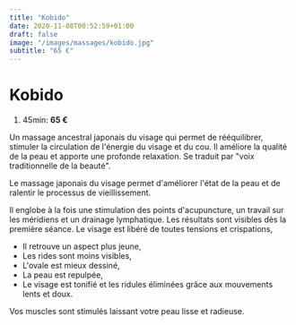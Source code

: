 ```yaml
---
title: "Kobido"
date: 2020-11-08T00:52:59+01:00
draft: false
image: "/images/massages/kobido.jpg"
subtitle: "65 €"
---
```


# Kobido

1. 45min: __65 €__

Un massage ancestral japonais du visage qui permet de rééquilibrer, stimuler la circulation de l'énergie du visage et du cou.
Il améliore la qualité de la peau et apporte une profonde relaxation.
Se traduit par "voix traditionnelle de la beauté".

Le massage japonais du visage permet d'améliorer l'état de la peau et de ralentir le processus de vieillissement.

Il englobe à la fois une stimulation des points d'acupuncture, un travail sur les méridiens et un drainage lymphatique.
Les résultats sont visibles dès la première séance.
Le visage est libéré de toutes tensions et crispations,

* Il retrouve un aspect plus jeune,
* Les rides sont moins visibles,
* L'ovale est mieux dessiné,
* La peau est repulpée,
* Le visage est tonifié et les ridules éliminées grâce aux mouvements lents et doux.

Vos muscles sont stimulés laissant votre peau lisse et radieuse.
